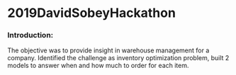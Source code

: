 # 2019DavidSobeyHackathon

<h3>Introduction:</h3>
The objective was to provide insight in warehouse management for a company. Identified the challenge as inventory optimization problem, built 2 models to answer when and how much to order for each item. 
